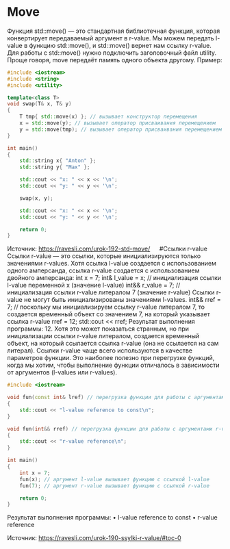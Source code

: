 # Move
Функция std::move() — это стандартная библиотечная функция, которая конвертирует передаваемый аргумент в r-value. Мы можем передать l-value в функцию std::move(), и std::move() вернет нам ссылку r-value. Для работы с std::move() нужно подключить заголовочный файл utility.
Проще говоря, move передаёт память одного объекта другому.
Пример:
```c++
#include <iostream>
#include <string>
#include <utility>

template<class T>
void swap(T& x, T& y)
{
	T tmp{ std::move(x) }; // вызывает конструктор перемещения
	x = std::move(y); // вызывает оператор присваивания перемещением
	y = std::move(tmp); // вызывает оператор присваивания перемещением
}

int main()
{
	std::string x{ "Anton" };
	std::string y{ "Max" };

	std::cout << "x: " << x << '\n';
	std::cout << "y: " << y << '\n';

	swap(x, y);

	std::cout << "x: " << x << '\n';
	std::cout << "y: " << y << '\n';

	return 0;
}
```
Источник: https://ravesli.com/urok-192-std-move/ 
 
#Ссылки r-value
Ссылки r-value — это ссылки, которые инициализируются только значениями r-values. Хотя ссылка l-value создается с использованием одного амперсанда, ссылка r-value создается с использованием двойного амперсанда:
int x = 7;
	int& l_value = x; // инициализация ссылки l-value переменной x (значение l-value)
	int&& r_value = 7; // инициализация ссылки r-value литералом 7 (значение r-value)
Ссылки r-value не могут быть инициализированы значениями l-values.
    int&& rref = 7; // поскольку мы инициализируем ссылку r-value литералом 7, то создается временный объект со значением 7, на который указывает ссылка r-value
    rref = 12;
    std::cout << rref;
Результат выполнения программы: 12.
Хотя это может показаться странным, но при инициализации ссылки r-value литералом, создается временный объект, на который ссылается ссылка r-value (она не ссылается на сам литерал).
Ссылки r-value чаще всего используются в качестве параметров функции. Это наиболее полезно при перегрузке функций, когда мы хотим, чтобы выполнение функции отличалось в зависимости от аргументов (l-values или r-values).

```c++
#include <iostream>

void fun(const int& lref) // перегрузка функции для работы с аргументами l-values
{
	std::cout << "l-value reference to const\n";
}

void fun(int&& rref) // перегрузка функции для работы с аргументами r-values
{
	std::cout << "r-value reference\n";
}

int main()
{
	int x = 7;
	fun(x); // аргумент l-value вызывает функцию с ссылкой l-value
	fun(7); // аргумент r-value вызывает функцию с ссылкой r-value

	return 0;
}
```
Результат выполнения программы:
•	l-value reference to const
•	r-value reference

Источник: https://ravesli.com/urok-190-ssylki-r-value/#toc-0 

